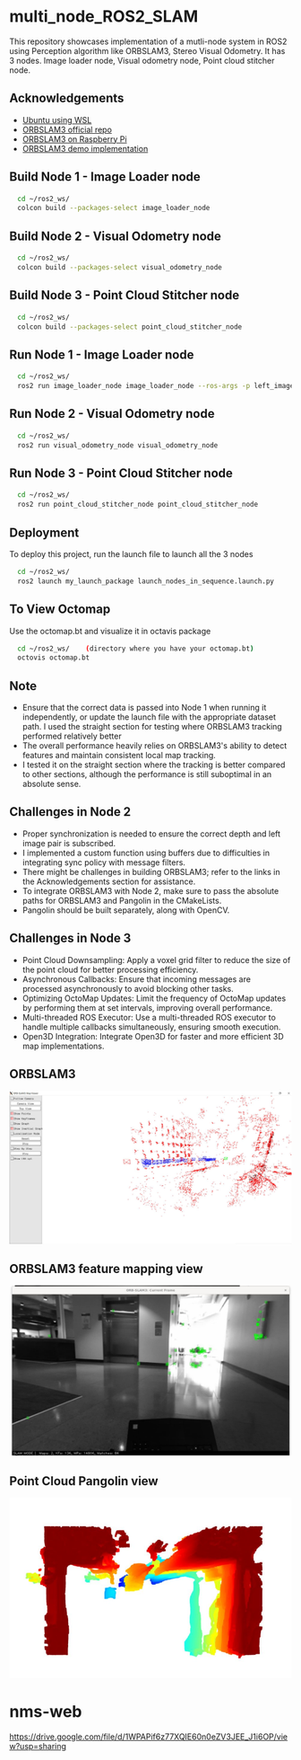 
# multi_node_ROS2_SLAM
This repository showcases implementation of a mutli-node system in ROS2 using Perception algorithm like ORBSLAM3, Stereo Visual Odometry. It has 3 nodes. Image loader node, Visual odometry node, Point cloud stitcher node. 



## Acknowledgements

 - [Ubuntu using WSL](https://www.youtube.com/watch?v=AMlaEFaKG88)
 - [ORBSLAM3 official repo](https://github.com/UZ-SLAMLab/ORB_SLAM3)
 - [ORBSLAM3 on Raspberry Pi](https://medium.com/@antonioconsiglio/integrating-orb-slam3-with-ros2-humble-on-raspberry-pi-5-a-step-by-step-guide-78e7b911c361)
- [ORBSLAM3 demo implementation](https://github.com/kevin-robb/orb_slam_implementation)

## Build Node 1 - Image Loader node

```bash
  cd ~/ros2_ws/
  colcon build --packages-select image_loader_node

```
## Build Node 2 - Visual Odometry node

```bash
  cd ~/ros2_ws/
  colcon build --packages-select visual_odometry_node

```
## Build Node 3 - Point Cloud Stitcher node

```bash
  cd ~/ros2_ws/
  colcon build --packages-select point_cloud_stitcher_node

```
## Run Node 1 - Image Loader node

```bash
  cd ~/ros2_ws/
  ros2 run image_loader_node image_loader_node --ros-args -p left_image_dir:=/home/shetty/ ros2_ws/rainier_labs/assignmentData/left/ -p depth_image_dir:=/home/shetty/ros2_ws/rainier_labs/assignmentData/depth/

```
## Run Node 2 - Visual Odometry node

```bash
  cd ~/ros2_ws/
  ros2 run visual_odometry_node visual_odometry_node

```
## Run Node 3 - Point Cloud Stitcher node

```bash
  cd ~/ros2_ws/
  ros2 run point_cloud_stitcher_node point_cloud_stitcher_node

```

## Deployment

To deploy this project, run the launch file to launch all the 3 nodes

```bash
  cd ~/ros2_ws/
  ros2 launch my_launch_package launch_nodes_in_sequence.launch.py

```

## To View Octomap

Use the octomap.bt and visualize it in octavis package

```bash
  cd ~/ros2_ws/    (directory where you have your octomap.bt)
  octovis octomap.bt

```


## Note

- Ensure that the correct data is passed into Node 1 when running it independently, or update the launch file with the appropriate dataset path. I used the straight section for testing where ORBSLAM3 tracking performed relatively better
- The overall performance heavily relies on ORBSLAM3's ability to detect features and maintain consistent local map tracking. 
- I tested it on the straight section where the tracking is better compared to other sections, although the performance is still suboptimal in an absolute sense.
## Challenges in Node 2

- Proper synchronization is needed to ensure the correct depth and left image pair is subscribed. 
- I implemented a custom function using buffers due to difficulties in integrating sync policy with message filters.
- There might be challenges in building ORBSLAM3; refer to the links in the Acknowledgements section for assistance.
- To integrate ORBSLAM3 with Node 2, make sure to pass the absolute paths for ORBSLAM3 and Pangolin in the CMakeLists. 
- Pangolin should be built separately, along with OpenCV.


## Challenges in Node 3

- Point Cloud Downsampling: Apply a voxel grid filter to reduce the size of the point cloud for better processing efficiency.
- Asynchronous Callbacks: Ensure that incoming messages are processed asynchronously to avoid blocking other tasks.
- Optimizing OctoMap Updates: Limit the frequency of OctoMap updates by performing them at set intervals, improving overall performance.
- Multi-threaded ROS Executor: Use a multi-threaded ROS executor to handle multiple callbacks simultaneously, ensuring smooth execution.
- Open3D Integration: Integrate Open3D for faster and more efficient 3D map implementations.


## ORBSLAM3 

![App Screenshot](https://github.com/Pavan-r-shetty/multi_node_ROS2/blob/main/orb.JPG)

## ORBSLAM3 feature mapping view

![App Screenshot](https://github.com/Pavan-r-shetty/multi_node_ROS2/blob/main/orbcurrent.JPG)

## Point Cloud Pangolin view 

![App Screenshot](https://github.com/Pavan-r-shetty/multi_node_ROS2/blob/main/pcl.JPG)

# nms-web
https://drive.google.com/file/d/1WPAPif6z77XQIE60n0eZV3JEE_J1i6OP/view?usp=sharing 

